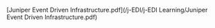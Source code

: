[Juniper Event Driven Infrastructure.pdf](/j-EDI/j-EDI Learning/Juniper Event Driven Infrastructure.pdf)
